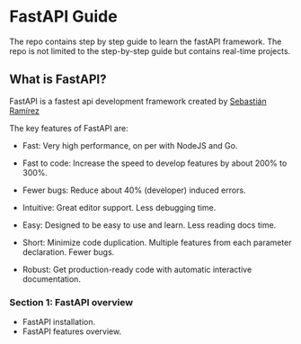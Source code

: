 # FastAPI Guide
The repo contains step by step guide to learn the fastAPI framework. The repo is not limited to the step-by-step guide but contains real-time projects.

## What is FastAPI?
FastAPI is a fastest api development framework created by [Sebastián Ramírez](https://tiangolo.com/) 

The key features of FastAPI are:

- Fast: Very high performance, on per with NodeJS and Go.

- Fast to code: Increase the speed to develop features by about 200% to 300%.

- Fewer bugs: Reduce about 40% (developer) induced errors.

- Intuitive: Great editor support. Less debugging time.

- Easy: Designed to be easy to use and learn. Less reading docs time.

- Short: Minimize code duplication. Multiple features from each parameter declaration. Fewer bugs.

- Robust: Get production-ready code with automatic interactive documentation.

### Section 1: FastAPI overview

- FastAPI installation.
- FastAPI features overview.
